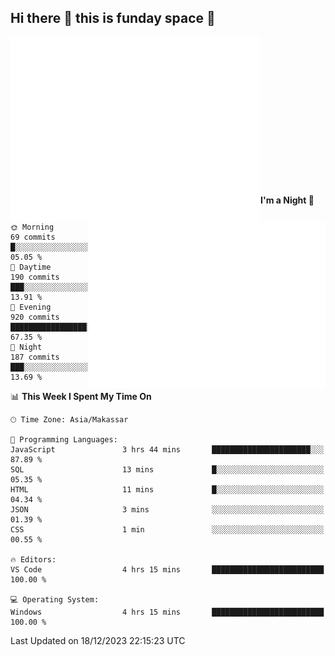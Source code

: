 ## Hi there 👋 this is funday space 🚀

<img align="left" width="400" alt="🌞" src="https://raw.githubusercontent.com/fhasnur/fhasnur/master/general.svg?token=ATQS65TR7ETTG5RLJUDIDBLBN34HE">
<img align="right" width="380" alt="🌞" src="https://raw.githubusercontent.com/fhasnur/fhasnur/master/statistics.svg?token=ATQS65TR7ETTG5RLJUDIDBLBN34HE">

<br><br><br><br><br><br><br><br><br><br><br><br><br><br>

<!--START_SECTION:waka-->
**I'm a Night 🦉** 

```text
🌞 Morning                69 commits          █░░░░░░░░░░░░░░░░░░░░░░░░   05.05 % 
🌆 Daytime                190 commits         ███░░░░░░░░░░░░░░░░░░░░░░   13.91 % 
🌃 Evening                920 commits         █████████████████░░░░░░░░   67.35 % 
🌙 Night                  187 commits         ███░░░░░░░░░░░░░░░░░░░░░░   13.69 % 
```


📊 **This Week I Spent My Time On** 

```text
🕑︎ Time Zone: Asia/Makassar

💬 Programming Languages: 
JavaScript               3 hrs 44 mins       ██████████████████████░░░   87.89 % 
SQL                      13 mins             █░░░░░░░░░░░░░░░░░░░░░░░░   05.35 % 
HTML                     11 mins             █░░░░░░░░░░░░░░░░░░░░░░░░   04.34 % 
JSON                     3 mins              ░░░░░░░░░░░░░░░░░░░░░░░░░   01.39 % 
CSS                      1 min               ░░░░░░░░░░░░░░░░░░░░░░░░░   00.55 % 

🔥 Editors: 
VS Code                  4 hrs 15 mins       █████████████████████████   100.00 % 

💻 Operating System: 
Windows                  4 hrs 15 mins       █████████████████████████   100.00 % 
```


 Last Updated on 18/12/2023 22:15:23 UTC
<!--END_SECTION:waka-->
